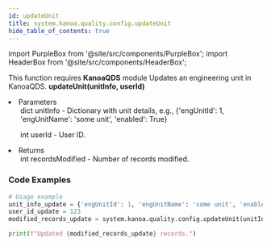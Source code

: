 ```yaml
---
id: updateUnit
title: system.kanoa.quality.config.updateUnit
hide_table_of_contents: true
---
```


import PurpleBox from '@site/src/components/PurpleBox';
import HeaderBox from '@site/src/components/HeaderBox';

<PurpleBox>This function requires <b>KanoaQDS</b> module</PurpleBox>
<HeaderBox header="Description">Updates an engineering unit in KanoaQDS.</HeaderBox>
<HeaderBox header="Syntax">
    <b>updateUnit(unitInfo, userId)</b>
    <li> Parameters <br />
        <ul>dict unitInfo - Dictionary with unit details, e.g., &#123;'engUnitId': 1, 'engUnitName': 'some unit', 'enabled': True}</ul>
        <ul>int userId - User ID.</ul>
    </li>
    <li> Returns <br />
        <ul>int recordsModified - Number of records modified.</ul>
    </li>
</HeaderBox>

### Code Examples
```python
# Usage example
unit_info_update = {'engUnitId': 1, 'engUnitName': 'some unit', 'enabled': True}
user_id_update = 123
modified_records_update = system.kanoa.quality.config.updateUnit(unitInfo=unit_info_update, userId=user_id_update)

print(f"Updated {modified_records_update} records.")